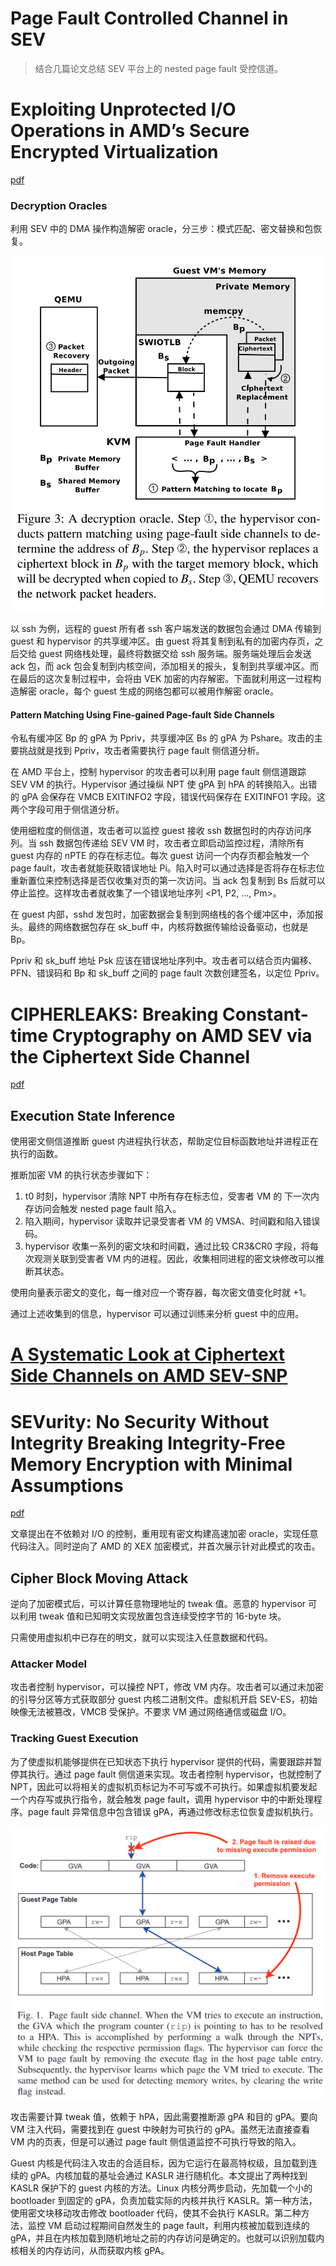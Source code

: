 # Page Fault Controlled Channel in SEV

> 结合几篇论文总结 SEV 平台上的 nested page fault 受控信道。

# Exploiting Unprotected I/O Operations in AMD’s Secure Encrypted Virtualization

[pdf]([USENIX%202019]%20Exploiting%20Unprotected%20IO%20Operations%20In%20AMD's%20Secure%20Encrypted%20Virtualization.pdf)

### Decryption Oracles

利用 SEV 中的 DMA 操作构造解密 oracle，分三步：模式匹配、密文替换和包恢复。

![](images/page_fault_controlled_channel.assets/image-20220621135444.png)

以 ssh 为例，远程的 guest 所有者 ssh 客户端发送的数据包会通过 DMA 传输到 guest 和 hypervisor 的共享缓冲区。由 guest 将其复制到私有的加密内存页，之后交给 guest 网络栈处理，最终将数据交给 ssh 服务端。服务端处理后会发送 ack 包，而 ack 包会复制到内核空间，添加相关的报头，复制到共享缓冲区。而在最后的这次复制过程中，会将由 VEK 加密的内存解密。下面就利用这一过程构造解密 oracle，每个 guest 生成的网络包都可以被用作解密 oracle。

#### Pattern Matching Using Fine-gained Page-fault Side Channels

令私有缓冲区 Bp 的 gPA 为 Ppriv，共享缓冲区 Bs 的 gPA 为 Pshare。攻击的主要挑战就是找到 Ppriv，攻击者需要执行 page fault 侧信道分析。

在 AMD 平台上，控制 hypervisor 的攻击者可以利用 page fault 侧信道跟踪 SEV VM 的执行。Hypervisor 通过操纵 NPT 使 gPA 到 hPA 的转换陷入。出错的 gPA 会保存在 VMCB EXITINFO2 字段，错误代码保存在 EXITINFO1 字段。这两个字段可用于侧信道分析。

使用细粒度的侧信道，攻击者可以监控 guest 接收 ssh 数据包时的内存访问序列。当 ssh 数据包传递给 SEV VM 时，攻击者立即启动监控过程，清除所有 guest 内存的 nPTE 的存在标志位。每次 guest 访问一个内存页都会触发一个 page fault，攻击者就能获取错误地址 Pi。陷入时可以通过选择是否将存在标志位重新置位来控制选择是否仅收集对页的第一次访问。当 ack 包复制到 Bs 后就可以停止监控。这样攻击者就收集了一个错误地址序列 <P1, P2, ..., Pm>。

在 guest 内部，sshd 发包时，加密数据会复制到网络栈的各个缓冲区中，添加报头。最终的网络数据包存在 sk_buff 中，内核将数据传输给设备驱动，也就是 Bp。

Ppriv 和 sk_buff 地址 Psk 应该在错误地址序列中。攻击者可以结合页内偏移、PFN、错误码和 Bp 和 sk_buff 之间的 page fault 次数创建签名，以定位 Ppriv。

# CIPHERLEAKS: Breaking Constant-time Cryptography on AMD SEV via the Ciphertext Side Channel

[pdf](%5BUSENIX%202021%5D%20CIPHERLEAKS%20Beaking%20Constant-time%20Cryptography%20on%20AMD%20SEV%20via%20the%20Ciphertext%20Side%20Channel.pdf)

## Execution State Inference

使用密文侧信道推断 guest 内进程执行状态，帮助定位目标函数地址并进程正在执行的函数。

推断加密 VM 的执行状态步骤如下：

1. t0 时刻，hypervisor 清除 NPT 中所有存在标志位，受害者 VM 的 下一次内存访问会触发 nested page fault 陷入。
2. 陷入期间，hypervisor 读取并记录受害者 VM 的 VMSA、时间戳和陷入错误码。
3. hypervisor 收集一系列的密文块和时间戳，通过比较 CR3&CR0 字段，将每次观测关联到受害者 VM 内的进程。因此，收集相同进程的密文块修改可以推断其状态。

使用向量表示密文的变化，每一维对应一个寄存器，每次密文值变化时就 +1。

通过上述收集到的信息，hypervisor 可以通过训练来分析 guest 中的应用。

# [A Systematic Look at Ciphertext Side Channels on AMD SEV-SNP](./ciphertext_side_channel.md)

# SEVurity: No Security Without Integrity Breaking Integrity-Free Memory Encryption with Minimal Assumptions

[pdf](%5BS%26P%202020%5D%20SEVurity%20No%20Security%20Without%20Integrity%20Breaking%20Integrity-Free%20Memory%20Encryption%20with%20Minimal%20Assumptions.pdf)

文章提出在不依赖对 I/O 的控制，重用现有密文构建高速加密 oracle，实现任意代码注入。同时逆向了 AMD 的 XEX 加密模式，并首次展示针对此模式的攻击。

## Cipher Block Moving Attack

逆向了加密模式后，可以计算任意物理地址的 tweak 值。恶意的 hypervisor 可以利用 tweak 值和已知明文实现放置包含连续受控字节的 16-byte 块。

只需使用虚拟机中已存在的明文，就可以实现注入任意数据和代码。

### Attacker Model

攻击者控制 hypervisor，可以操控 NPT，修改 VM 内存。攻击者可以通过未加密的引导分区等方式获取部分 guest 内核二进制文件。虚拟机开启 SEV-ES，初始映像无法被篡改，VMCB 受保护。不要求 VM 通过网络通信或磁盘 I/O。

### Tracking Guest Execution

为了使虚拟机能够提供在已知状态下执行 hypervisor 提供的代码，需要跟踪并暂停其执行。通过 page fault 侧信道来实现。攻击者控制 hypervisor，也就控制了 NPT，因此可以将相关的虚拟机页标记为不可写或不可执行。如果虚拟机要发起一个内存写或执行指令，就会触发 page fault，调用 hypervisor 中的中断处理程序。page fault 异常信息中包含错误 gPA，再通过修改标志位恢复虚拟机执行。

![](images/page_fault_controlled_channel.assets/image-20220625094404.png)

攻击需要计算 tweak 值，依赖于 hPA，因此需要推断源 gPA 和目的 gPA。要向 VM 注入代码，需要找到在 guest 中映射为可执行的 gPA。虽然无法直接查看 VM 内的页表，但是可以通过 page fault 侧信道监控不可执行导致的陷入。

Guest 内核是代码注入攻击的合适目标，因为它运行在最高特权级，且加载到连续的 gPA。内核加载的基址会通过 KASLR 进行随机化。本文提出了两种找到 KASLR 保护下的 guest 内核的方法。Linux 内核分两步启动，先加载一个小的 bootloader 到固定的 gPA，负责加载实际的内核并执行 KASLR。第一种方法，使用密文块移动攻击修改 bootloader 代码，使其不会执行 KASLR。第二种方法，监控 VM 启动过程期间自然发生的 page fault，利用内核被加载到连续的 gPA，并且在内核加载到随机地址之前的内存访问是确定的。也就可以识别加载内核相关的内存访问，从而获取内核 gPA。

